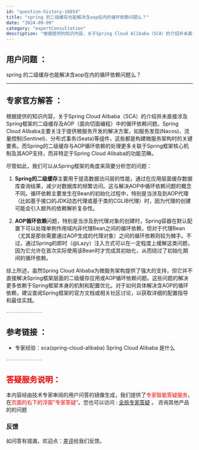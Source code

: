 ```yaml
---
id: "question-history-16854"
title: "spring 的二级缓存也能解决含aop在内的循环依赖问题么？"
date: "2024-09-09"
category: "expertConsultation"
description: "根据提供的知识内容，关于Spring Cloud Alibaba（SCA）的介绍并未直接涉及Spring框架的二级缓存及AOP（面向切面编程）中的循环依赖问题。Spring Cloud Alibaba主要关注于提供微服务开发的解决方案，如服务发现(Nacos)、流量控制(Sentinel)、分布式事"
---
```


## 用户问题 ： 
 spring 的二级缓存也能解决含aop在内的循环依赖问题么？  

---------------
## 专家官方解答 ：

根据提供的知识内容，关于Spring Cloud Alibaba（SCA）的介绍并未直接涉及Spring框架的二级缓存及AOP（面向切面编程）中的循环依赖问题。Spring Cloud Alibaba主要关注于提供微服务开发的解决方案，如服务发现(Nacos)、流量控制(Sentinel)、分布式事务(Seata)等组件，这些都是构建微服务架构时的关键要素。而Spring的二级缓存与AOP循环依赖的处理更多关联于Spring框架核心机制及其AOP支持，而非特定于Spring Cloud Alibaba的功能范畴。

尽管如此，我们可以从Spring框架的角度来简要分析您的问题：

1. **Spring的二级缓存**主要用于提高数据访问层的性能，通过在应用层面缓存数据库查询结果，减少对数据库的频繁访问。这与解决AOP中循环依赖问题的概念不同。循环依赖主要发生在Bean的初始化过程中，特别是当涉及到AOP代理（比如基于接口的JDK动态代理或基于类的CGLIB代理）时，因为代理的创建可能会引入额外的依赖解析复杂性。

2. **AOP循环依赖**问题，特别是当涉及到代理对象的创建时，Spring容器在默认配置下可以处理单例作用域内非代理Bean之间的循环依赖，但对于代理Bean（尤其是那些需要通过AOP生成的代理对象）之间的循环依赖则较为棘手。不过，通过Spring的即时（@Lazy）注入方式可以在一定程度上缓解这类问题，因为它允许在首次实际使用该Bean时才完成其初始化，从而绕过了初始化期间的循环依赖。

综上所述，虽然Spring Cloud Alibaba为微服务架构提供了强大的支持，但它并不直接解决Spring框架层面的二级缓存应用或AOP循环依赖问题。这些问题的解决更多依赖于Spring框架本身的机制和配置优化。对于如何具体解决含AOP的循环依赖，建议查阅Spring框架的官方文档或相关社区讨论，以获取详细的配置指导和最佳实践。


<font color="#949494">---------------</font> 


## 参考链接 ：

* 专家经验：sca(spring-cloud-alibaba) Spring Cloud Alibaba 是什么 


 <font color="#949494">---------------</font> 
 


## <font color="#FF0000">答疑服务说明：</font> 

本内容经由技术专家审阅的用户问答的镜像生成，我们提供了<font color="#FF0000">专家智能答疑服务</font>，在<font color="#FF0000">页面的右下的浮窗”专家答疑“</font>。您也可以访问 : [全局专家答疑](https://answer.opensource.alibaba.com/docs/intro) 。 咨询其他产品的的问题

### 反馈
如问答有错漏，欢迎点：[差评](https://ai.nacos.io/user/feedbackByEnhancerGradePOJOID?enhancerGradePOJOId=16879)给我们反馈。
